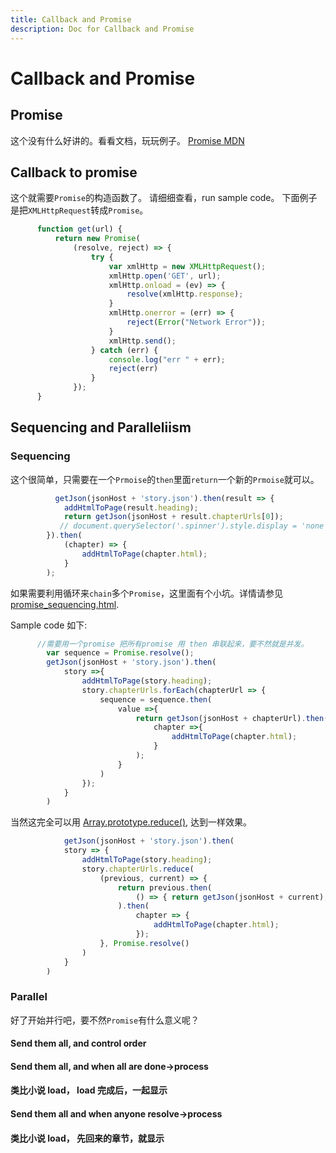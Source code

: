 ```yaml
---
title: Callback and Promise
description: Doc for Callback and Promise
---
```


# Callback and Promise

## Promise

  这个没有什么好讲的。看看文档，玩玩例子。
  [Promise MDN](https://developer.mozilla.org/en-US/docs/Web/JavaScript/Reference/Global_Objects/Promise)

## Callback to promise

  这个就需要`Promise`的构造函数了。 请细细查看，run sample code。
  下面例子是把`XMLHttpRequest`转成`Promise`。

  ```javascript
        function get(url) {
            return new Promise(
                (resolve, reject) => {
                    try {
                        var xmlHttp = new XMLHttpRequest();
                        xmlHttp.open('GET', url);
                        xmlHttp.onload = (ev) => {
                            resolve(xmlHttp.response);
                        }
                        xmlHttp.onerror = (err) => {
                            reject(Error("Network Error"));
                        }
                        xmlHttp.send();
                    } catch (err) {
                        console.log("err " + err);
                        reject(err)
                    }
                });
        }
  ```

## Sequencing and Paralleliism

### Sequencing

这个很简单，只需要在一个`Prmoise`的`then`里面`return`一个新的`Prmoise`就可以。

```javascript
          getJson(jsonHost + 'story.json').then(result => {
            addHtmlToPage(result.heading);
            return getJson(jsonHost + result.chapterUrls[0]);
           // document.querySelector('.spinner').style.display = 'none';
        }).then(
            (chapter) => {
                addHtmlToPage(chapter.html);
            }
        );
```

如果需要利用循环来`chain`多个`Promise`，这里面有个小坑。详情请参见[promise_sequencing.html](https://github.com/zizifn/thoughts/blob/master/Callback_Promise_obser/callback2promise.html).

Sample code 如下:

```javascript
      //需要用一个promise 把所有promise 用 then 串联起来，要不然就是并发。
        var sequence = Promise.resolve();
        getJson(jsonHost + 'story.json').then(
            story =>{
                addHtmlToPage(story.heading);
                story.chapterUrls.forEach(chapterUrl => {
                    sequence = sequence.then(
                        value =>{
                            return getJson(jsonHost + chapterUrl).then(
                                chapter =>{
                                    addHtmlToPage(chapter.html);
                                }
                            );
                        }
                    )
                });
            }
        )
```

当然这完全可以用 [Array.prototype.reduce()](https://developer.mozilla.org/en-US/docs/Web/JavaScript/Reference/Global_Objects/Array/reduce), 达到一样效果。

```javascript
            getJson(jsonHost + 'story.json').then(
            story => {
                addHtmlToPage(story.heading);
                story.chapterUrls.reduce(
                    (previous, current) => {
                        return previous.then(
                            () => { return getJson(jsonHost + current); }
                        ).then(
                            chapter => {
                                addHtmlToPage(chapter.html);
                            });
                    }, Promise.resolve()
                )
            }
        )
```

### Parallel

好了开始并行吧，要不然`Promise`有什么意义呢？

#### Send them all, and control order

#### Send them all, and when all are done->process

#### 类比小说 load， load 完成后，一起显示

#### Send them all and when anyone resolve->process

#### 类比小说 load， 先回来的章节，就显示
